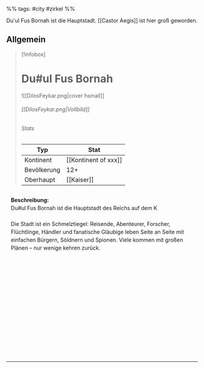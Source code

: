 %% tags: #city #zirkel %%

Du'ul Fus Bornah ist die Hauptstadt. [[Castor Aegis]] ist hier groß geworden. 

## Allgemein

> [!infobox]
> # Du#ul Fus Bornah
> ![[DilosFeykar.png|cover hsmall]]
> ###### [[DilosFeykar.png|Vollbild]]
> ###### Stats
> | Typ |  Stat |
> | ---- | ---- |
> | Kontinent | [[Kontinent of xxx]] |
> | Bevölkerung | 12+ |
> | Oberhaupt | [[Kaiser]] |


<div style="min-height: 410px; padding: 12px; border: 0px solid var(--text-faint); border-radius: 10px; background-color: var(--background-secondary); line-height: 1.5;">
<b>Beschreibung:</b><br>
Du#ul Fus Bornah ist die Hauptstadt des Reichs auf dem K<br><br>
Die Stadt ist ein Schmelztiegel: Reisende, Abenteurer, Forscher, Flüchtlinge, Händler und fanatische Gläubige leben Seite an Seite mit einfachen Bürgern, Söldnern und Spionen. Viele kommen mit großen Plänen – nur wenige kehren zurück.
</div>

---